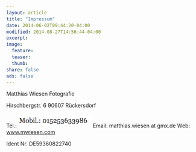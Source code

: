 ```yaml
---
layout: article
title: "Impressum"
date: 2014-06-02T09:44:20-04:00
modified: 2014-08-27T14:56:44-04:00
excerpt:
image:
  feature:
  teaser:
  thumb:
share: false
ads: false
---
```



Matthias Wiesen Fotografie

Hirschbergstr. 6
90607 Rückersdorf

Tel.: ![asdf](/images/himbeere.png)
Email: matthias.wiesen at gmx.de
Web: www.mwiesen.com

Ident Nr. DE59360822740
